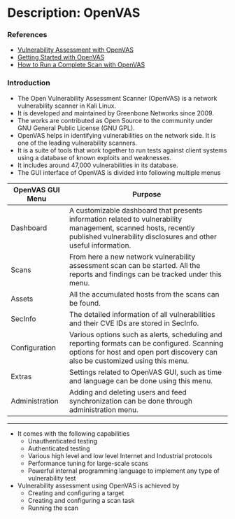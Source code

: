 # Description: OpenVAS

### References 
* [Vulnerability Assessment with OpenVAS](https://www.hackingtutorials.org/scanning-tutorials/vulnerability-scanning-openvas-9-pt-1/)
* [Getting Started with OpenVAS](https://hackertarget.com/openvas-tutorial-tips/)
* [How to Run a Complete Scan with OpenVAS](https://www.techrepublic.com/article/how-to-run-a-complete-network-scan-with-openvas/)

### Introduction
* The Open Vulnerability Assessment Scanner (OpenVAS) is a network vulnerability scanner in Kali Linux. 
* It is developed and maintained by Greenbone Networks since 2009. 
* The works are contributed as Open Source to the community under GNU General Public License (GNU GPL). 
* OpenVAS helps in identifying vulnerabilities on the network side. It is one of the leading vulnerability scanners. 
* It is a suite of tools that work together to run tests against client systems using a database of known exploits and 
  weaknesses. 
* It includes around 47,000 vulnerabilities in its database.
* The GUI interface of OpenVAS is divided into following multiple menus

 | OpenVAS GUI Menu      | Purpose                                                                                                                                                                              |
 |-----------------------|--------------------------------------------------------------------------------------------------------------------------------------------------------------------------------------|
 | Dashboard             | A customizable dashboard that presents information related to vulnerability management, scanned hosts, recently published vulnerability disclosures and other useful information.    |
 | Scans                 | From here a new network vulnerability assessment scan can be started. All the reports and findings can be tracked under this menu.                                                   |
 | Assets                | All the accumulated hosts from the scans can be found.                                                                                                                               |
 | SecInfo               | The detailed information of all vulnerabilities and their CVE IDs are stored in SecInfo.                                                                                             |
 | Configuration         | Various options such as alerts, scheduling and reporting formats can be configured. Scanning options for host and open port discovery can also be customized using this menu.        |
 | Extras                | Settings related to OpenVAS GUI, such as time and language can be done using this menu.                                                                                              |
 | Administration        | Adding and deleting users and feed synchronization can be done through administration menu.                                                                                          |
 ---------------------------------------------------------------------------------------------------------------------------------------------------------------------------------------------------------------
* It comes with the following capabilities
    - Unauthenticated testing
    - Authenticated testing
    - Various high level and low level Internet and Industrial protocols
    - Performance tuning for large-scale scans
    - Powerful internal programming language to implement any type of vulnerability test
* Vulnerability assessment using OpenVAS is achieved by
    - Creating and configuring a target
    - Creating and configuring a scan task
    - Running the scan
